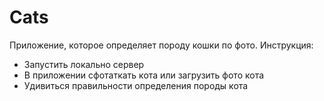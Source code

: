 # Cats
Приложение, которое определяет породу кошки по фото.
Инструкция:
- Запустить локально сервер
- В приложении сфотаткать кота или загрузить фото кота
- Удивиться правильности определения породы кота
